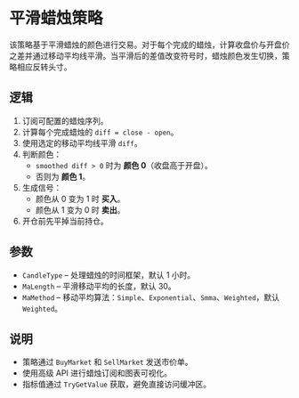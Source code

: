 # 平滑蜡烛策略

该策略基于平滑蜡烛的颜色进行交易。对于每个完成的蜡烛，计算收盘价与开盘价之差并通过移动平均线平滑。当平滑后的差值改变符号时，蜡烛颜色发生切换，策略相应反转头寸。

## 逻辑

1. 订阅可配置的蜡烛序列。
2. 计算每个完成蜡烛的 `diff = close - open`。
3. 使用选定的移动平均线平滑 `diff`。
4. 判断颜色：
   - `smoothed diff > 0` 时为 **颜色 0**（收盘高于开盘）。
   - 否则为 **颜色 1**。
5. 生成信号：
   - 颜色从 0 变为 1 时 **买入**。
   - 颜色从 1 变为 0 时 **卖出**。
6. 开仓前先平掉当前持仓。

## 参数

- `CandleType` – 处理蜡烛的时间框架，默认 1 小时。
- `MaLength` – 平滑移动平均的长度，默认 30。
- `MaMethod` – 移动平均算法：`Simple`、`Exponential`、`Smma`、`Weighted`，默认 `Weighted`。

## 说明

- 策略通过 `BuyMarket` 和 `SellMarket` 发送市价单。
- 使用高级 API 进行蜡烛订阅和图表可视化。
- 指标值通过 `TryGetValue` 获取，避免直接访问缓冲区。

